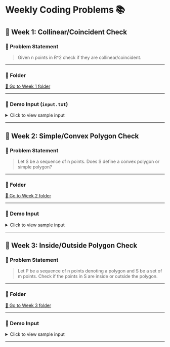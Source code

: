 # Weekly Coding Problems 📚


## 📂 Week 1: Collinear/Coincident Check

### 📜 Problem Statement
> Given n points in R^2 check if they are collinear/coincident.

---

### 📁 Folder
[🔗 Go to Week 1 folder](./week1/)

---

### 📄 Demo Input (`input.txt`)
<details>
<summary>Click to view sample input</summary>

```
0.03771 0.71596
0.03773 0.19013
0.03759 0.91330
0.03725 0.99234
0.03706 0.18751
0.03710 0.86564
0.03765 0.73903
0.03709 0.82133
0.03771 0.19167
```

</details>

---

## 📂 Week 2: Simple/Convex Polygon Check

### 📜 Problem Statement
> Let S be a sequence of n points.
Does S define a convex polygon or simple polygon?

---

### 📁 Folder
[🔗 Go to Week 2 folder](./week2/)

---

### 📄 Demo Input
<details>
<summary>Click to view sample input</summary>

```
9.4 4.1
9.2 5.6
6.5 7.4
2.2 7.4
0.4 1.5
7.9 0.0
```

</details>

---

## 📂 Week 3: Inside/Outside Polygon Check

### 📜 Problem Statement
> Let P be a sequence of n points denoting a polygon and S be a set of m points.
Check if the points in S are inside or outside the polygon.

---

### 📁 Folder
[🔗 Go to Week 3 folder](./week3/)

---

### 📄 Demo Input
<details>
<summary>Click to view sample input</summary>

```
0 0
5 0
5 5
0 5

1 1
2.5 2.5
4.9 4.9
0 2.5
-1 1
```

</details>

---
